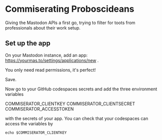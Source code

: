 # Commiserating Proboscideans
Giving the Mastodon APIs a first go, trying to filter for toots from professionals about their work setup.

## Set up the app
On your Mastodon instance, add an app: https://yourmas.to/settings/applications/new .

You only need read permissions, it's perfect!

Save.

Now go to your GitHub codespaces secrets and add the three environment variables

COMMISERATOR_CLIENTKEY
COMMISERATOR_CLIENTSECRET
COMMISERATOR_ACCESSTOKEN

with the secrets of your app. You can check that your codespaces can access the variables by

    echo $COMMISERATOR_CLIENTKEY
